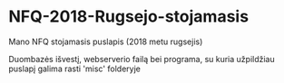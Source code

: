 # NFQ-2018-Rugsejo-stojamasis
Mano NFQ stojamasis puslapis (2018 metu rugsejis)

Duombazės išvestį, webserverio failą bei programa, su kuria užpildžiau puslapį galima rasti 'misc' folderyje
